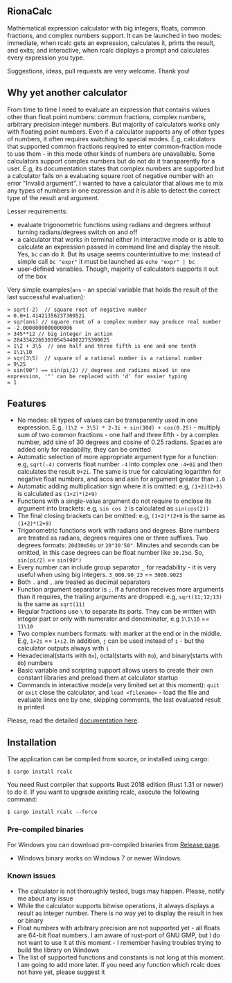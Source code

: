 ## RionaCalc

Mathematical expression calculator with big integers, floats, common fractions, and complex numbers support. It can be launched in two modes: immediate, when rcalc gets an expression, calculates it, prints the result, and exits; and interactive, when rcalc displays a prompt and calculates every expression you type.

Suggestions, ideas, pull requests are very welcome. Thank you!

## Why yet another calculator

From time to time I need to evaluate an expression that contains values other than float point numbers: common fractions, complex numbers, arbitrary precision integer numbers. But majority of calculators works only with floating point numbers. Even if a calculator supports any of other types of numbers, it often requires switching to special modes. E.g, calculators that supported common fractions required to enter common-fraction mode to use them - in this mode other kinds of numbers are unavailable. Some calculators support complex numbers but do not do it transparently for a user. E.g, its documentation states that complex numbers are supported but a calculator fails on a evaluating square root of negative number with an error "Invalid argument". I wanted to have a calculator that allows me to mix any types of numbers in one expression and it is able to detect the correct type of the result and argument. 

Lesser requirements:

* evaluate trigonometric functions using radians and degrees without turning radians/degrees switch on and off
* a calculator that works in terminal either in interactive mode or is able to calculate an expression passed in command line and display the result. Yes, `bc` can do it. But its usage seems counterintuitive to me: instead of simple call `bc "expr"` it must be launched as `echo "expr" | bc`
* user-defined variables. Though, majority of calculators supports it out of the box

Very simple examples(`ans` - an special variable that holds the result of the last successful evaluation):

```
> sqrt(-2)  // square root of negative number
= 0.0+1.4142135623730952i
> sqr(ans) // square root of a complex number may produce real number
= -2.0000000000000006
> 345**12 // big integer in action
= 2843342266303054544082275390625
> 1\2 + 3\5  // one half and three fifth is one and one tenth
= 1\1\10
> sqr(3\5)  // square of a rational number is a rational number
= 9\25
> sin(90°) == sin(pi/2) // degrees and radians mixed in one expression, '°' can be replaced with 'd' for easier typing 
= 1
```

## Features

* No modes: all types of values can be transparently used in one expression. E.g, `(1\2 + 3\5) * 2-3i + sin(30d) + cos(0.25)` - multiply sum of two common fractions - one half and three fifth - by a complex number, add sine of 30 degrees and cosine of 0.25 radians. Spaces are added only for readability, they can be omitted
* Automatic selection of more appropriate argument type for a function: e.g, `sqrt(-4)` converts float number `-4` into complex one `-4+0i` and then calculates the result `0+2i`. The same is true for calculating logarithm for negative float numbers, and acos and asin for argument greater than `1.0`
* Automatic adding multiplication sign where it is omitted: e.g, `(1+2)(2+9)` is calculated as `(1+2)*(2+9)`
* Functions with a single-value argument do not require to enclose its argument into brackets: e.g, `sin cos 2` is calculated as `sin(cos(2))`
* The final closing brackets can be omitted: e.g, `(1+2)*(2+9` is the same as `(1+2)*(2+9)`
* Trigonometric functions work with radians and degrees. Bare numbers are treated as radians, degrees requires one or three suffixes. Two degrees formats: `20d30m50s` or `20°30'50"`. Minutes and seconds can be omitted, in this case degrees can be float number like `30.25d`. So, `sin(pi/2)` == `sin(90°)`
* Every number can include group separator `_` for readability - it is very useful when using big integers. `3_000.90_23` == `3000.9023`
* Both `.` and `,` are treated as decimal separators
* Function argument separator is `;`. If a function receives more arguments than it requires, the trailing arguments are dropped: e.g, `sqrt(11;12;13)` is the same as `sqrt(11)` 
* Regular fractions use `\` to separate its parts. They can be written with integer part or only with numerator and denominator, e.g `1\1\10` == `11\10`
* Two complex numbers formats: with marker at the end or in the middle. E.g, `1+2i` == `1+i2`. In addition, `j` can be used instead of `i` - but the calculator outputs always with `i`
* Hexadecimal(starts with `0x`), octal(starts with `0o`), and binary(starts with `0b`) numbers
* Basic variable and scripting support allows users to create their own constant libraries and preload them at calculator startup
* Commands in interactive mode(a very limited set at this moment): `quit` or `exit` close the calculator, and `load <filename>` - load the file and evaluate lines one by one, skipping comments, the last evaluated result is printed

Please, read the detailed [documentation here](docs.md).

## Installation

The application can be compiled from source, or installed using cargo:

```shell
$ cargo install rcalc
```

You need Rust compiler that supports Rust 2018 edition (Rust 1.31 or newer) to do it. If you want to upgrade existing rcalc, execute the following command:

```shell
$ cargo install rcalc --force
```

### Pre-compiled binaries

For Windows you can download pre-compiled binaries from [Release page](https://github.com/VladimirMarkelov/rcalc/releases).

* Windows binary works on Windows 7 or newer Windows.

### Known issues

- The calculator is not thoroughly tested, bugs may happen. Please, notify me about any issue
- While the calculator supports bitwise operations, it always displays a result as integer number. There is no way yet to display the result in hex or binary
- Float numbers with arbitrary precision are not supported yet - all floats are 64-bit float numbers. I am aware of rust-port of GNU GMP, but I do not want to use it at this moment - I remember having troubles trying to build the library on Windows
- The list of supported functions and constants is not long at this moment. I am going to add more later. If you need any function which rcalc does not have yet, please suggest it
